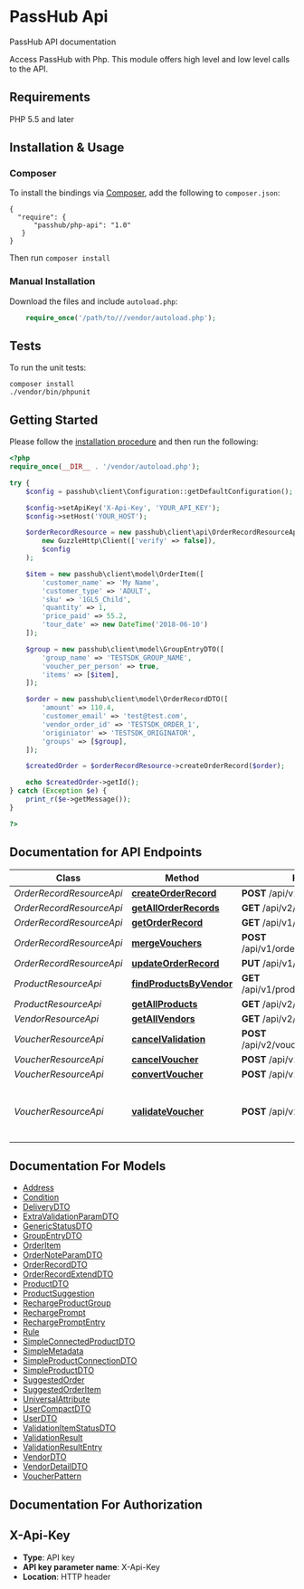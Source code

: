 # PassHub Api

PassHub API documentation

Access PassHub with Php. This module offers high level and low level calls to the API.

## Requirements

PHP 5.5 and later

## Installation & Usage
### Composer

To install the bindings via [Composer](http://getcomposer.org/), add the following to `composer.json`:

```
{
  "require": {
      "passhub/php-api": "1.0"
   }
}
```

Then run `composer install`

### Manual Installation

Download the files and include `autoload.php`:

```php
    require_once('/path/to///vendor/autoload.php');
```

## Tests

To run the unit tests:

```
composer install
./vendor/bin/phpunit
```

## Getting Started

Please follow the [installation procedure](#installation--usage) and then run the following:

```php
<?php
require_once(__DIR__ . '/vendor/autoload.php');

try {
    $config = passhub\client\Configuration::getDefaultConfiguration();

    $config->setApiKey('X-Api-Key', 'YOUR_API_KEY');
    $config->setHost('YOUR_HOST');

    $orderRecordResource = new passhub\client\api\OrderRecordResourceApi(
        new GuzzleHttp\Client(['verify' => false]),
        $config
    );

    $item = new passhub\client\model\OrderItem([
        'customer_name' => 'My Name',
        'customer_type' => 'ADULT',
        'sku' => '1GL5_Child',
        'quantity' => 1,
        'price_paid' => 55.2,
        'tour_date' => new DateTime('2018-06-10')
    ]);

    $group = new passhub\client\model\GroupEntryDTO([
        'group_name' => 'TESTSDK_GROUP_NAME',
        'voucher_per_person' => true,
        'items' => [$item],
    ]);

    $order = new passhub\client\model\OrderRecordDTO([
        'amount' => 110.4,
        'customer_email' => 'test@test.com',
        'vendor_order_id' => 'TESTSDK_ORDER_1',
        'originiator' => 'TESTSDK_ORIGINATOR',
        'groups' => [$group],
    ]);

    $createdOrder = $orderRecordResource->createOrderRecord($order);

    echo $createdOrder->getId();
} catch (Exception $e) {
    print_r($e->getMessage());
}

?>
```

## Documentation for API Endpoints

Class | Method | HTTP request | Description
------------ | ------------- | ------------- | -------------
*OrderRecordResourceApi* | [**createOrderRecord**](docs/Api/OrderRecordResourceApi.md#createorderrecord) | **POST** /api/v1/orderRecords | createOrderRecord
*OrderRecordResourceApi* | [**getAllOrderRecords**](docs/Api/OrderRecordResourceApi.md#getallorderrecords) | **GET** /api/v2/orderRecords | getAllOrderRecords
*OrderRecordResourceApi* | [**getOrderRecord**](docs/Api/OrderRecordResourceApi.md#getorderrecord) | **GET** /api/v1/orderRecords/{id} | getOrderRecord
*OrderRecordResourceApi* | [**mergeVouchers**](docs/Api/OrderRecordResourceApi.md#mergevouchers) | **POST** /api/v1/orderRecords/mergeVouchers | mergeVouchers
*OrderRecordResourceApi* | [**updateOrderRecord**](docs/Api/OrderRecordResourceApi.md#updateorderrecord) | **PUT** /api/v1/orderRecords | updateOrderRecord
*ProductResourceApi* | [**findProductsByVendor**](docs/Api/ProductResourceApi.md#findproductsbyvendor) | **GET** /api/v1/products/vendor/{vendorId} | findProductsByVendor
*ProductResourceApi* | [**getAllProducts**](docs/Api/ProductResourceApi.md#getallproducts) | **GET** /api/v2/products | getAllProducts
*VendorResourceApi* | [**getAllVendors**](docs/Api/VendorResourceApi.md#getallvendors) | **GET** /api/v2/vendors | getAllVendors
*VoucherResourceApi* | [**cancelValidation**](docs/Api/VoucherResourceApi.md#cancelvalidation) | **POST** /api/v2/voucher/validate/cancel | [V2] Cancel validation for the voucher
*VoucherResourceApi* | [**cancelVoucher**](docs/Api/VoucherResourceApi.md#cancelvoucher) | **POST** /api/v1/voucher/cancel | cancelVoucher
*VoucherResourceApi* | [**convertVoucher**](docs/Api/VoucherResourceApi.md#convertvoucher) | **POST** /api/v1/voucher/convert | convertVoucher
*VoucherResourceApi* | [**validateVoucher**](docs/Api/VoucherResourceApi.md#validatevoucher) | **POST** /api/v2/voucher/validate | [V2] Validates voucher which represents single order item or group of them.


## Documentation For Models

 - [Address](docs/Model/Address.md)
 - [Condition](docs/Model/Condition.md)
 - [DeliveryDTO](docs/Model/DeliveryDTO.md)
 - [ExtraValidationParamDTO](docs/Model/ExtraValidationParamDTO.md)
 - [GenericStatusDTO](docs/Model/GenericStatusDTO.md)
 - [GroupEntryDTO](docs/Model/GroupEntryDTO.md)
 - [OrderItem](docs/Model/OrderItem.md)
 - [OrderNoteParamDTO](docs/Model/OrderNoteParamDTO.md)
 - [OrderRecordDTO](docs/Model/OrderRecordDTO.md)
 - [OrderRecordExtendDTO](docs/Model/OrderRecordExtendDTO.md)
 - [ProductDTO](docs/Model/ProductDTO.md)
 - [ProductSuggestion](docs/Model/ProductSuggestion.md)
 - [RechargeProductGroup](docs/Model/RechargeProductGroup.md)
 - [RechargePrompt](docs/Model/RechargePrompt.md)
 - [RechargePromptEntry](docs/Model/RechargePromptEntry.md)
 - [Rule](docs/Model/Rule.md)
 - [SimpleConnectedProductDTO](docs/Model/SimpleConnectedProductDTO.md)
 - [SimpleMetadata](docs/Model/SimpleMetadata.md)
 - [SimpleProductConnectionDTO](docs/Model/SimpleProductConnectionDTO.md)
 - [SimpleProductDTO](docs/Model/SimpleProductDTO.md)
 - [SuggestedOrder](docs/Model/SuggestedOrder.md)
 - [SuggestedOrderItem](docs/Model/SuggestedOrderItem.md)
 - [UniversalAttribute](docs/Model/UniversalAttribute.md)
 - [UserCompactDTO](docs/Model/UserCompactDTO.md)
 - [UserDTO](docs/Model/UserDTO.md)
 - [ValidationItemStatusDTO](docs/Model/ValidationItemStatusDTO.md)
 - [ValidationResult](docs/Model/ValidationResult.md)
 - [ValidationResultEntry](docs/Model/ValidationResultEntry.md)
 - [VendorDTO](docs/Model/VendorDTO.md)
 - [VendorDetailDTO](docs/Model/VendorDetailDTO.md)
 - [VoucherPattern](docs/Model/VoucherPattern.md)


## Documentation For Authorization


## X-Api-Key

- **Type**: API key
- **API key parameter name**: X-Api-Key
- **Location**: HTTP header
